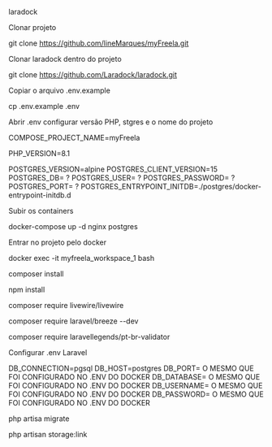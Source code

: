 laradock

Clonar projeto

git clone https://github.com/lineMarques/myFreela.git

Clonar laradock dentro do projeto

git clone https://github.com/Laradock/laradock.git

Copiar o arquivo .env.example

cp .env.example .env

Abrir .env configurar versão PHP, stgres e o nome do projeto

COMPOSE_PROJECT_NAME=myFreela

PHP_VERSION=8.1

POSTGRES_VERSION=alpine
POSTGRES_CLIENT_VERSION=15
POSTGRES_DB= ?
POSTGRES_USER= ?
POSTGRES_PASSWORD= ?
POSTGRES_PORT= ?
POSTGRES_ENTRYPOINT_INITDB=./postgres/docker-entrypoint-initdb.d

Subir os containers

docker-compose up -d nginx postgres

Entrar no projeto pelo docker

docker exec -it myfreela_workspace_1 bash

composer install

npm install

composer require livewire/livewire

composer require laravel/breeze --dev

composer require laravellegends/pt-br-validator


Configurar .env Laravel

DB_CONNECTION=pgsql
DB_HOST=postgres
DB_PORT= O MESMO QUE FOI CONFIGURADO NO .ENV DO DOCKER
DB_DATABASE= O MESMO QUE FOI CONFIGURADO NO .ENV DO DOCKER
DB_USERNAME= O MESMO QUE FOI CONFIGURADO NO .ENV DO DOCKER
DB_PASSWORD= O MESMO QUE FOI CONFIGURADO NO .ENV DO DOCKER

php artisa migrate

php artisan storage:link
